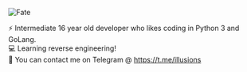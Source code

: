<p align="left">
  <img src="https://github-readme-stats.vercel.app/api?username=Fvted&show_icons=true&theme=tokyonight", alt=Fate>
</p>

⚡ Intermediate 16 year old developer who likes coding in Python 3 and GoLang. <br>
💻 Learning reverse engineering! <br>
📧 You can contact me on Telegram @ https://t.me/illusions
